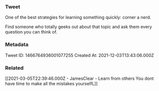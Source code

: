 ### Tweet
One of the best strategies for learning something quickly: corner a nerd.

Find someone who totally geeks out about that topic and ask them every question you can think of.

### Metadata
Tweet ID: 1466764936001077255
Created At: 2021-12-03T13:43:06.000Z

### Related
[[2021-03-05T22:39:46.000Z - JamesClear - Learn from others You dont have time to make all the mistakes yourselfL]]

